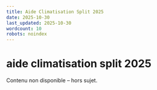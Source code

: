 ```yaml
---
title: Aide Climatisation Split 2025
date: 2025-10-30
last_updated: 2025-10-30
wordcount: 10
robots: noindex
---
```


# aide climatisation split 2025

Contenu non disponible – hors sujet.
